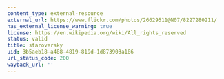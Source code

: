 ```yaml
---
content_type: external-resource
external_url: https://www.flickr.com/photos/26629511@N07/8227280211/
has_external_license_warning: true
license: https://en.wikipedia.org/wiki/All_rights_reserved
status: valid
title: staroversky
uid: 3b5aeb18-a488-4819-819d-1d873903a186
url_status_code: 200
wayback_url: ''
---
```

